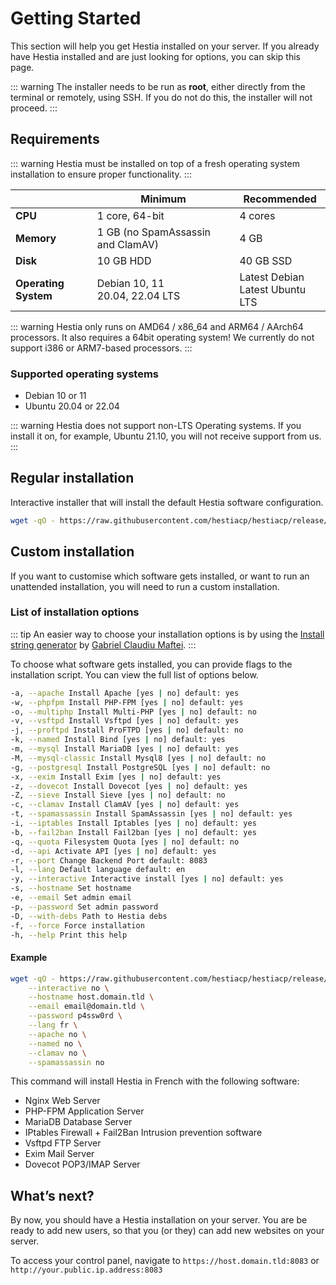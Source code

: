 # Getting Started

This section will help you get Hestia installed on your server. If you already have Hestia installed and are just looking for options, you can skip this page.

::: warning
The installer needs to be run as **root**, either directly from the terminal or remotely, using SSH. If you do not do this, the installer will not proceed.
:::

## Requirements

::: warning
Hestia must be installed on top of a fresh operating system installation to ensure proper functionality.
:::

|                      | Minimum                             | Recommended                          |
| -------------------- | ----------------------------------- | ------------------------------------ |
| **CPU**              | 1 core, 64-bit                      | 4 cores                              |
| **Memory**           | 1 GB (no SpamAssassin and ClamAV)   | 4 GB                                 |
| **Disk**             | 10 GB HDD                           | 40 GB SSD                            |
| **Operating System** | Debian 10, 11 <br> 20.04, 22.04 LTS | Latest Debian <br> Latest Ubuntu LTS |

::: warning
Hestia only runs on AMD64 / x86_64 and ARM64 / AArch64 processors. It also requires a 64bit operating system!
We currently do not support i386 or ARM7-based processors.
:::

### Supported operating systems

- Debian 10 or 11
- Ubuntu 20.04 or 22.04

::: warning
Hestia does not support non-LTS Operating systems. If you install it on, for example, Ubuntu 21.10, you will not receive support from us.
:::

## Regular installation

Interactive installer that will install the default Hestia software configuration.

```bash
wget -qO - https://raw.githubusercontent.com/hestiacp/hestiacp/release/install/hst-install.sh | bash
```

## Custom installation

If you want to customise which software gets installed, or want to run an unattended installation, you will need to run a custom installation.

### List of installation options

::: tip
An easier way to choose your installation options is by using the [Install string generator](https://gabizz.github.io/hestiacp-scriptline-generator/) by [Gabriel Claudiu Maftei](https://github.com/gabizz/).
:::

To choose what software gets installed, you can provide flags to the installation script. You can view the full list of options below.

```bash
-a, --apache Install Apache [yes | no] default: yes
-w, --phpfpm Install PHP-FPM [yes | no] default: yes
-o, --multiphp Install Multi-PHP [yes | no] default: no
-v, --vsftpd Install Vsftpd [yes | no] default: yes
-j, --proftpd Install ProFTPD [yes | no] default: no
-k, --named Install Bind [yes | no] default: yes
-m, --mysql Install MariaDB [yes | no] default: yes
-M, --mysql-classic Install Mysql8 [yes | no] default: no
-g, --postgresql Install PostgreSQL [yes | no] default: no
-x, --exim Install Exim [yes | no] default: yes
-z, --dovecot Install Dovecot [yes | no] default: yes
-Z, --sieve Install Sieve [yes | no] default: no
-c, --clamav Install ClamAV [yes | no] default: yes
-t, --spamassassin Install SpamAssassin [yes | no] default: yes
-i, --iptables Install Iptables [yes | no] default: yes
-b, --fail2ban Install Fail2ban [yes | no] default: yes
-q, --quota Filesystem Quota [yes | no] default: no
-d, --api Activate API [yes | no] default: yes
-r, --port Change Backend Port default: 8083
-l, --lang Default language default: en
-y, --interactive Interactive install [yes | no] default: yes
-s, --hostname Set hostname
-e, --email Set admin email
-p, --password Set admin password
-D, --with-debs Path to Hestia debs
-f, --force Force installation
-h, --help Print this help
```

#### Example

```bash
wget -qO - https://raw.githubusercontent.com/hestiacp/hestiacp/release/install/hst-install.sh | bash -s -- \
	--interactive no \
	--hostname host.domain.tld \
	--email email@domain.tld \
	--password p4ssw0rd \
	--lang fr \
	--apache no \
	--named no \
	--clamav no \
	--spamassassin no
```

This command will install Hestia in French with the following software:

- Nginx Web Server
- PHP-FPM Application Server
- MariaDB Database Server
- IPtables Firewall + Fail2Ban Intrusion prevention software
- Vsftpd FTP Server
- Exim Mail Server
- Dovecot POP3/IMAP Server

## What’s next?

By now, you should have a Hestia installation on your server. You are be ready to add new users, so that you (or they) can add new websites on your server.

To access your control panel, navigate to `https://host.domain.tld:8083` or `http://your.public.ip.address:8083`
